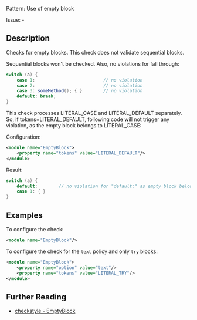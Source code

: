 Pattern: Use of empty block

Issue: -

## Description

Checks for empty blocks. This check does not validate sequential blocks. 

Sequential blocks won't be checked. Also, no violations for fall through:

```java
switch (a) {
    case 1:                          // no violation
    case 2:                          // no violation
    case 3: someMethod(); { }        // no violation
    default: break;
}
```


This check processes LITERAL_CASE and LITERAL_DEFAULT separately. So, if tokens=LITERAL_DEFAULT, following code will not trigger any violation, as the empty block belongs to LITERAL_CASE: 

Configuration:

```xml
<module name="EmptyBlock">
    <property name="tokens" value="LITERAL_DEFAULT"/>
</module>
```


Result:
```java
switch (a) {
    default:        // no violation for "default:" as empty block belong to "case 1:"
    case 1: { }
}
```


## Examples

To configure the check: 

```xml
<module name="EmptyBlock"/>
```

To configure the check for the `text` policy and only `try` blocks:

```xml
<module name="EmptyBlock">
    <property name="option" value="text"/>
    <property name="tokens" value="LITERAL_TRY"/>
</module>
```


## Further Reading

* [checkstyle - EmptyBlock](http://checkstyle.sourceforge.net/config_blocks.html#EmptyBlock)
